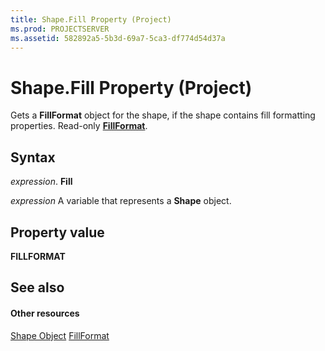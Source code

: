 ```yaml
---
title: Shape.Fill Property (Project)
ms.prod: PROJECTSERVER
ms.assetid: 582892a5-5b3d-69a7-5ca3-df774d54d37a
---
```



# Shape.Fill Property (Project)
Gets a  **FillFormat** object for the shape, if the shape contains fill formatting properties. Read-only **[FillFormat](http://msdn.microsoft.com/en-us/library/office/ff838198%28v=office.15%29)**.

## Syntax

 _expression_. **Fill**

 _expression_ A variable that represents a **Shape** object.


## Property value

 **FILLFORMAT**


## See also


#### Other resources


[Shape Object](shape-object-project.md)
[FillFormat](http://msdn.microsoft.com/en-us/library/office/ff838198%28v=office.15%29)

